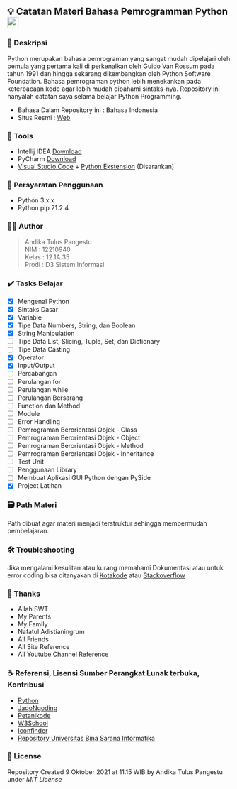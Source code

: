## 💡 Catatan Materi Bahasa Pemrogramman Python <img src="https://cdn4.iconfinder.com/data/icons/logos-and-brands/512/267_Python_logo-256.png" width="25px" height="25px">

### 📝 Deskripsi 
Python merupakan bahasa pemrograman yang sangat mudah dipelajari oleh pemula yang pertama kali di perkenalkan oleh Guido Van Rossum pada tahun 1991 dan hingga sekarang dikembangkan oleh Python Software Foundation.
Bahasa pemrograman python lebih menekankan pada keterbacaan kode agar lebih mudah dipahami sintaks-nya.
Repository ini hanyalah catatan saya selama belajar Python Programming.
- Bahasa Dalam Repository ini : Bahasa Indonesia
- Situs Resmi : [Web](https://python.org/ "Pergi ke Official Page")

### 🎒 Tools
- Intellij IDEA [Download](https://www.jetbrains.com/idea/download/)
- PyCharm [Download](https://www.jetbrains.com/pycharm/download/)
- [Visual Studio Code](https://code.visualstudio.com/download) + [Python Ekstension](https://marketplace.visualstudio.com/items?itemName=ms-python.python) (Disarankan)

### 📝 Persyaratan Penggunaan
- Python 3.x.x
- Python pip 21.2.4

### 👨‍💻 Author
> Andika Tulus Pangestu  
  NIM : 12210940  
  Kelas : 12.1A.35  
  Prodi : D3 Sistem Informasi  

### ✔️ Tasks Belajar 

- [x] Mengenal Python
- [x] Sintaks Dasar
- [x] Variable
- [x] Tipe Data Numbers, String, dan Boolean
- [x] String Manipulation
- [ ] Tipe Data List, Slicing, Tuple, Set, dan Dictionary
- [ ] Tipe Data Casting
- [x] Operator
- [x] Input/Output
- [ ] Percabangan
- [ ] Perulangan for
- [ ] Perulangan while
- [ ] Perulangan Bersarang
- [ ] Function dan Method
- [ ] Module
- [ ] Error Handling
- [ ] Pemrograman Berorientasi Objek - Class
- [ ] Pemrograman Berorientasi Objek - Object
- [ ] Pemrograman Berorientasi Objek - Method
- [ ] Pemrograman Berorientasi Objek - Inheritance
- [ ] Test Unit
- [ ] Penggunaan Library
- [ ] Membuat Aplikasi GUI Python dengan PySide
- [x] Project Latihan

### 🗃️ Path Materi 
Path dibuat agar materi menjadi terstruktur sehingga mempermudah pembelajaran.

### 🛠️ Troubleshooting
Jika mengalami kesulitan atau kurang memahami Dokumentasi atau untuk error coding bisa ditanyakan di [Kotakode](kotakode.com) atau [Stackoverflow](stackoverflow.com)

### 🙏 Thanks 
- Allah SWT
- My Parents
- My Family
- Nafatul Adistianingrum
- All Friends
- All Site Reference
- All Youtube Channel Reference

### ☕ Referensi, Lisensi Sumber Perangkat Lunak terbuka, Kontribusi
- [Python](https://python.org)
- [JagoNgoding](https://jagongoding.com/)
- [Petanikode](https://petanikode.com/)
- [W3School](https://w3school.com)
- [Iconfinder](https://www.iconfinder.com/iconsets/education-759)
- [Repository Universitas Bina Sarana Informatika](https://repository.bsi.ac.id/)

### 🔐 License 
Repository Created 9 Oktober 2021 at 11.15 WIB by Andika Tulus Pangestu under *MIT License*
